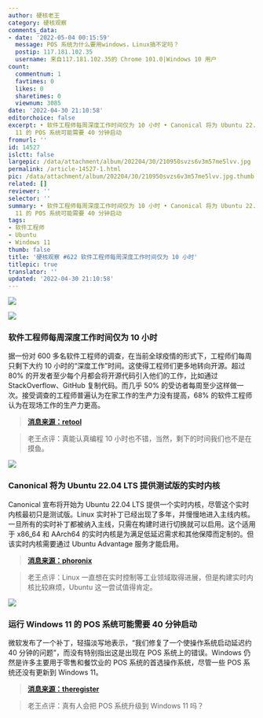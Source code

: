 ```yaml
---
author: 硬核老王
category: 硬核观察
comments_data:
- date: '2022-05-04 00:15:59'
  message: POS 系统为什么要用windows，Linux搞不定吗？
  postip: 117.181.102.35
  username: 来自117.181.102.35的 Chrome 101.0|Windows 10 用户
count:
  commentnum: 1
  favtimes: 0
  likes: 0
  sharetimes: 0
  viewnum: 3085
date: '2022-04-30 21:10:58'
editorchoice: false
excerpt: • 软件工程师每周深度工作时间仅为 10 小时 • Canonical 将为 Ubuntu 22.04 LTS 提供测试版的实时内核 • 运行 Windows
  11 的 POS 系统可能需要 40 分钟启动
fromurl: ''
id: 14527
islctt: false
largepic: /data/attachment/album/202204/30/210950svzs6v3m57me5lvv.jpg
permalink: /article-14527-1.html
pic: /data/attachment/album/202204/30/210950svzs6v3m57me5lvv.jpg.thumb.jpg
related: []
reviewer: ''
selector: ''
summary: • 软件工程师每周深度工作时间仅为 10 小时 • Canonical 将为 Ubuntu 22.04 LTS 提供测试版的实时内核 • 运行 Windows
  11 的 POS 系统可能需要 40 分钟启动
tags:
- 软件工程师
- Ubuntu
- Windows 11
thumb: false
title: '硬核观察 #622 软件工程师每周深度工作时间仅为 10 小时'
titlepic: true
translator: ''
updated: '2022-04-30 21:10:58'
---
```


![](/data/attachment/album/202204/30/210950svzs6v3m57me5lvv.jpg)


![](/data/attachment/album/202204/30/211002tl1lwmmjqfll1drj.jpg)


### 软件工程师每周深度工作时间仅为 10 小时


据一份对 600 多名软件工程师的调查，在当前全球疫情的形式下，工程师们每周只剩下大约 10 小时的“深度工作”时间。这使得工程师们更多地转向开源。超过 80% 的开发者至少每个月都会将开源代码引入他们的工作，比如通过 StackOverflow、GitHub 复制代码。而几乎 50% 的受访者每周至少这样做一次。接受调查的工程师普遍认为在家工作的生产力没有提高，68% 的软件工程师认为在现场工作的生产力更高。



> 
> **[消息来源：retool](https://retool.com/reports/state-of-engineering-time-2022/)**
> 
> 
> 



> 
> 老王点评：真能认真编程 10 小时也不错，当然，剩下的时间我们也不是在摸鱼。
> 
> 
> 


![](/data/attachment/album/202204/30/211013maa0831n3t5a008u.jpg)


### Canonical 将为 Ubuntu 22.04 LTS 提供测试版的实时内核


Canonical 宣布将开始为 Ubuntu 22.04 LTS 提供一个实时内核，尽管这个实时内核最初只是测试版。Linux 实时补丁已经出现了多年，并慢慢地进入主线内核。一旦所有的实时补丁都被纳入主线，只需在构建时进行切换就可以启用。这个适用于 x86\_64 和 AArch64 的实时内核是为满足低延迟需求和其他保障而定制的。但该实时内核需要通过 Ubuntu Advantage 服务才能启用。



> 
> **[消息来源：phoronix](https://www.phoronix.com/scan.php?page=news_item&px=Ubuntu-RT-Kernel-Setup-UA)**
> 
> 
> 



> 
> 老王点评：Linux 一直想在实时控制等工业领域取得进展，但是构建实时内核比较麻烦，Ubuntu 这一尝试值得肯定。
> 
> 
> 


![](/data/attachment/album/202204/30/211032cxtij80c0050rx38.jpg)


### 运行 Windows 11 的 POS 系统可能需要 40 分钟启动


微软发布了一个补丁，轻描淡写地表示，“我们修复了一个使操作系统启动延迟约 40 分钟的问题”，而没有特别指出这是出现在 POS 系统上的错误。Windows 仍然是许多主要用于零售和餐饮业的 POS 系统的首选操作系统，尽管一些 POS 系统还没有更新到 Windows 11。



> 
> **[消息来源：theregister](https://www.theregister.com/2022/04/26/windows_11_patch/)**
> 
> 
> 



> 
> 老王点评：真有人会把 POS 系统升级到 Windows 11 吗？
> 
> 
>